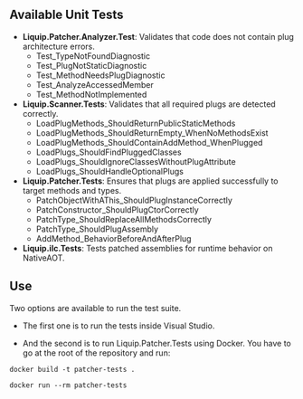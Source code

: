 ## Available Unit Tests
- **Liquip.Patcher.Analyzer.Test**:
  Validates that code does not contain plug architecture errors.
    - Test_TypeNotFoundDiagnostic
    - Test_PlugNotStaticDiagnostic
    - Test_MethodNeedsPlugDiagnostic
    - Test_AnalyzeAccessedMember
    - Test_MethodNotImplemented
- **Liquip.Scanner.Tests**:
  Validates that all required plugs are detected correctly.
    - LoadPlugMethods_ShouldReturnPublicStaticMethods
    - LoadPlugMethods_ShouldReturnEmpty_WhenNoMethodsExist
    - LoadPlugMethods_ShouldContainAddMethod_WhenPlugged
    - LoadPlugs_ShouldFindPluggedClasses
    - LoadPlugs_ShouldIgnoreClassesWithoutPlugAttribute
    - LoadPlugs_ShouldHandleOptionalPlugs
- **Liquip.Patcher.Tests**:
  Ensures that plugs are applied successfully to target methods and types.
    - PatchObjectWithAThis_ShouldPlugInstanceCorrectly
    - PatchConstructor_ShouldPlugCtorCorrectly
    - PatchType_ShouldReplaceAllMethodsCorrectly
    - PatchType_ShouldPlugAssembly
    - AddMethod_BehaviorBeforeAndAfterPlug
- **Liquip.ilc.Tests**:
  Tests patched assemblies for runtime behavior on NativeAOT.

## Use
Two options are available to run the test suite.

- The first one is to run the tests inside Visual Studio.

- And the second is to run Liquip.Patcher.Tests using Docker. You have to go at the root of the repository and run:

`docker build -t patcher-tests .`

`docker run --rm patcher-tests`
